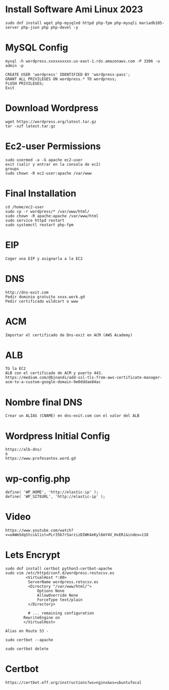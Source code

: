 # Install Software Ami Linux 2023
```
sudo dnf install wget php-mysqlnd httpd php-fpm php-mysqli mariadb105-server php-json php php-devel -y
```

# MySQL Config 
```
mysql -h wordpress.xxxxxxxxxx.us-east-1.rds.amazonaws.com -P 3306 -u admin -p
```
```
CREATE USER 'wordpress' IDENTIFIED BY 'wordpress-pass';
GRANT ALL PRIVILEGES ON wordpress.* TO wordpress;
FLUSH PRIVILEGES;
Exit
```
# Download Wordpress
```
wget https://wordpress.org/latest.tar.gz
tar -xzf latest.tar.gz
```
# Ec2-user Permissions
```
sudo usermod -a -G apache ec2-user
exit (salir y entrar en la consola de ec2)
groups 
sudo chown -R ec2-user:apache /var/www
```
# Final Installation
```
cd /home/ec2-user
sudo cp -r wordpress/* /var/www/html/
sudo chown -R apache:apache /var/www/html
sudo service httpd restart
sudo systemctl restart php-fpm
```
#  EIP
```
Coger una EIP y asignarla a la EC2
```
# DNS
```
http://dns-exit.com
Pedir dominio gratuito xxxx.work.gd
Pedir certificado wildcart o www
```
# ACM
```
Importar el certificado de Dns-exit en ACM (AWS Academy)
```
# ALB
```
TG la EC2
ALB con el certificado de ACM y puerto 443.
https://medium.com/@bjnandi/add-ssl-tls-from-aws-certificate-manager-acm-to-a-custom-google-domain-9e0dddae84ac
```
# Nombre final DNS
```
Crear un ALIAS (CNAME) en dns-exit.com con el valor del ALB
```
# Wordpress Initial Config
```
https://alb-dns/
ó
https://www.profesantos.word.gd
```
# wp-config.php
```
define( 'WP_HOME', 'http://elastic-ip' );
define( 'WP_SITEURL', 'http://elastic-ip' );
```

# Video
```
https://www.youtube.com/watch?v=oAWmSdqStcc&list=PLr35b7rSarzizDIWK4eKyl6mY4V_HxERi&index=118
```
# Lets Encrypt
```
sudo dnf install certbot python3-certbot-apache
sudo vim /etc/httpd/conf.d/wordpress.restocsv.es
         <VirtualHost *:80>
          ServerName wordpress.retocsv.es
          <Directory "/var/www/html/">
              Options None
              AllowOverride None
              ForceType text/plain
          </Directory>
        
          # ... remaining configuration
        RewriteEngine on
        </VirtualHost>

Alias en Route 53 -                  

sudo certbot --apache

sudo certbot delete
```

# Certbot
```
https://certbot.eff.org/instructions?ws=nginx&os=ubuntufocal
```
